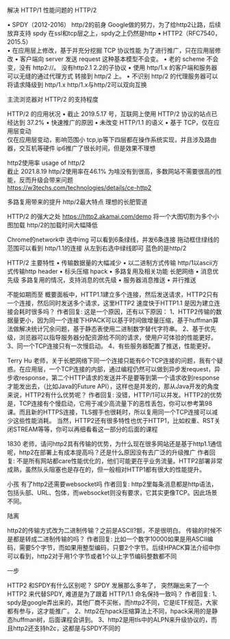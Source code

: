 解决 HTTP/1 性能问题的 HTTP/2

• SPDY（2012-2016）  http/2的前身 Google做的努力，为了给http2让路，后续放弃支持
  spdy 在ssl和tcp层之上，spdy之上仍然是http
• HTTP2（RFC7540，2015.5）    
  • 在应用层上修改，基于并充分挖掘 TCP 协议性能      为了进行推广，只在应用层修改
  • 客户端向 server 发送 request 这种基本模型不会变。
  • 老的 scheme 不会变，没有 http2://。    没有http2.1 2.2的子协议
  • 使用 http/1.x 的客户端和服务器可以无缝的通过代理方式 转接到 http/2 上。
  • 不识别 http/2 的代理服务器可以将请求降级到 http/1.x     http/1.x与http/2可以双向互换
  
  
 
主流浏览器对 HTTP/2 的支持程度




HTTP/2 的应用状况
• 截止 2019.5.17 号，互联网上使用 HTTP/2 协议的站点已经达到 37.2%
• 快速推广的原因
  • 未改变 HTTP/1.1 的语义
  • 基于 TCP，仅在应用层变动    
    仅在应用层变动，影响范围小
    tcp,ip等下四层都在操作系统实现，并且涉及路由器，交互机等硬件
      ip6推广了很长时间，但是效果不理想


http2使用率  usage of http/2   
截止 2021.8.19 http/2使用率在46.1%   为啥没有到很高，多数网站不需要很高的性能，反而升级会带来问题  
https://w3techs.com/technologies/details/ce-http2
      

多路复用带来的提升   http/2最大特点
  理想的长肥管道
  

HTTP/2 的强大之处
https://http2.akamai.com/demo
将一个大图切割为多个小图加载   http/2的加载时间大幅降低  

Chrome的network中  选中img
  可以看到6条绿线，并发6条连接   拖动框住绿线的范围可以看到 http/1.1的连接   从左到右选中绿线即可
  蓝色的是http/2
  
  
  
  
  
HTTP/2 主要特性
• 传输数据量的大幅减少
  • 以二进制方式传输   http/1以ascii方式传输http header
  • 标头压缩   hpack
• 多路复用及相关功能   长肥网络
  • 消息优先级  多路复用的情况，支持消息的优先级
• 服务器消息推送
  • 并行推送
  
  
不能如期而至
概要面板中，HTTP1.1建立多个连接，然后发送请求，HTTP2只有一个连接，然后同时发送多个请求，这里HTTP2 速度快于HTTP1.1 是因为建立连接会耗时很多吗？
作者回复: 这是一个原因，还有以下原因：
1、HTTP2传输的数据量更小，因为同一个连接下HPACK可以基于时间做增量压缩，基于huffman算法做解决统计冗余问题，基于静态表使用二进制数字替代字符串。
2、基于优先级，浏览器可以指导服务器分配资源给不同的请求，使用户可体验的性能更好。
3、同一个TCP连接只有一次慢启动。
4、有些服务器配置了推送，性能更好。


Terry Hu
老师，关于长肥网络下同一个连接只能有6个TCP连接的问题，我有个疑惑。在应用层，一个TCP连接的内部，通过编程仍然可以做到异步发request，异步收response，第二个HTTP请求的发送并不是要等到第一个请求收到response才能发出去，（比如Java的Future API），这样也是并发的，那从Java开发的角度来说，HTTP2有什么优势呢？
作者回复: 没错，HTTP/1可以并发。HTTP2的优势是，TCP连接有个慢启动，它用于减少高流量下的恶性丢包，你可以参考第98课。而且新的HTTPS连接，TLS握手也很耗时，所以复用同一个TCP连接可以减少这些性能消耗。
当然，HTTP2还有很多特性也优于HTTP1，比如权重、RST关闭STREAM等等，你可以再细看看这一部分的后面的课程


1830
老师，请问http2具有传输的优势，为什么现在很多网站还是基于http1.1通信呢，http2在部署上有成本提高吗？还是什么原因没有去广泛的升级推广
作者回复: 不是所有网站都care性能优化的，他们可能更在乎业务流量。HTTP2部署非常成熟，虽然队头阻塞也是存在的，但一般相对HTTP1都有很大的性能提升。

小孩
有了http2还需要websocket吗
作者回复: http2里每条消息都是http语法，包括头部、URL、包体，而websocket则没有要求，它其实更像TCP。因此场景不同。


陆离

http2的传输方式改为二进制传输？之前是ASCII?额，不是很明白。
传输的时候不是都是转成二进制传输的吗？
作者回复: 比如一个数字10000如果是用ASCII编码，需要5个字节，而如果用整型编码，只要2个字节。后续HPACK算法介绍中你可以看到，http2对于用1个字节或者1个以上字节编码整数都不同


一步

HTTP2 和SPDY有什么区别呢？ SPDY 发展那么多年了， 突然蹦出来了一个 HTTP2 来代替SPDY, 难道是为了跟着 HTTP/1.1 命名保持一致吗？
作者回复: 1、spdy是google弄出来的，其他厂商不买帐，而http2不同，它是IETF规范，大家都有参与，这才能推广。
2、http2在hpack压缩算法上不同，hpack采用的是静态huffman树，后面课程会讲到。
3、http2是用tls中的ALPN来升级协议的，而且http2还支持h2c，这都是与SPDY不同的





         